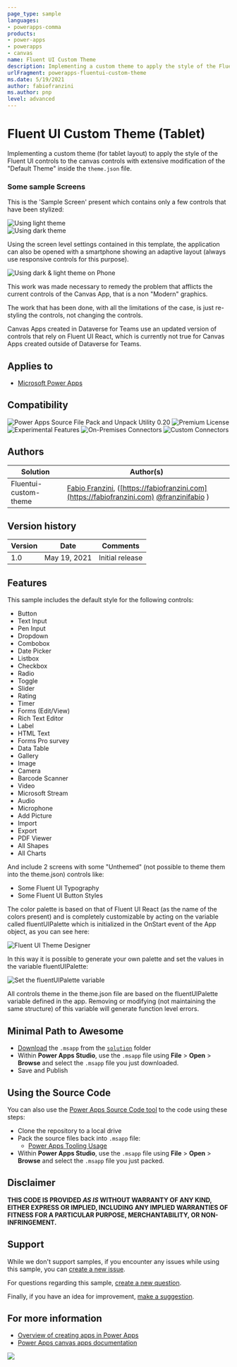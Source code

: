 ```yaml
---
page_type: sample
languages:
- powerapps-comma
products:
- power-apps
- powerapps
- canvas
name: Fluent UI Custom Theme
description: Implementing a custom theme to apply the style of the Fluent UI controls to the canvas controls with extensive modification of the Default Theme inside the theme.json file
urlFragment: powerapps-fluentui-custom-theme
ms.date: 5/19/2021
author: fabiofranzini
ms.author: pnp
level: advanced
---
```


# Fluent UI Custom Theme (Tablet)

Implementing a custom theme (for tablet layout) to apply the style of the Fluent UI controls to the canvas controls with extensive modification of the "Default Theme" inside the `theme.json` file.

### Some sample Screens

This is the 'Sample Screen' present which contains only a few controls that have been stylized:

![Using light theme](./assets/theme-light.png)  
![Using dark theme](./assets/theme-dark.png)

Using the screen level settings contained in this template, the application can also be opened with a smartphone showing an adaptive layout (always use responsive controls for this purpose).

![Using dark & light theme on Phone](./assets/theme-dark-light-phone.png)

This work was made necessary to remedy the problem that afflicts the current controls of the Canvas App, that is a non "Modern" graphics.

The work that has been done, with all the limitations of the case, is just re-styling the controls, not changing the controls.

Canvas Apps created in Dataverse for Teams use an updated version of controls that rely on Fluent UI React, which is currently not true for Canvas Apps created outside of Dataverse for Teams.

## Applies to

* [Microsoft Power Apps](https://docs.microsoft.com/powerapps/)

## Compatibility

![Power Apps Source File Pack and Unpack Utility 0.20](https://img.shields.io/badge/Packing%20Tool-0.20-green.svg)
![Premium License](https://img.shields.io/badge/Premium%20License-Not%20Required-green.svg "Premium Power Apps license not required")
![Experimental Features](https://img.shields.io/badge/Experimental%20Features-No-green.svg "Does not rely on experimental features")
![On-Premises Connectors](https://img.shields.io/badge/On--Premises%20Connectors-No-green.svg "Does not use on-premise connectors")
![Custom Connectors](https://img.shields.io/badge/Custom%20Connectors-Not%20Required-green.svg "Does not use custom connectors")

## Authors

Solution|Author(s)
--------|---------
Fluentui-custom-theme | [Fabio Franzini](https://github.com/fabiofranzini), ([https://fabiofranzini.com](https://fabiofranzini.com) [@franzinifabio](https://www.twitter.com/franzinifabio) )

## Version history

Version|Date|Comments
-------|----|--------
1.0|May 19, 2021|Initial release


## Features

This sample includes the default style for the following controls:

* Button
* Text Input
* Pen Input
* Dropdown
* Combobox
* Date Picker
* Listbox
* Checkbox
* Radio
* Toggle
* Slider
* Rating
* Timer
* Forms (Edit/View)
* Rich Text Editor
* Label
* HTML Text
* Forms Pro survey
* Data Table
* Gallery
* Image
* Camera
* Barcode Scanner
* Video
* Microsoft Stream
* Audio
* Microphone
* Add Picture
* Import
* Export
* PDF Viewer
* All Shapes
* All Charts

And include 2 screens with some "Unthemed" (not possible to theme them into the theme.json) controls like:

* Some Fluent UI Typography
* Some Fluent UI Button Styles

The color palette is based on that of Fluent UI React (as the name of the colors present) and is completely customizable by acting on the variable called fluentUIPalette which is initialized in the OnStart event of the App object, as you can see here: 

![Fluent UI Theme Designer](./assets/fluentui-theme-designer.png)

In this way it is possible to generate your own palette and set the values in the variable fluentUIPalette:

![Set the fluentUIPalette variable](./assets/fluentui-palette-var.png)

All controls theme in the theme.json file are based on the fluentUIPalette variable defined in the app. Removing or modifying (not maintaining the same structure) of this variable will generate function level errors.

## Minimal Path to Awesome

* [Download](https://github.com/pnp/powerapps-samples/raw/main/samples/fluentui-custom-theme/solution/fluentui-custom-theme.msapp) the `.msapp` from the [`solution`](https://github.com/pnp/powerapps-samples/tree/main/samples/fluentui-custom-theme/solution) folder
* Within **Power Apps Studio**, use the `.msapp` file using **File** > **Open** > **Browse** and select the `.msapp` file you just downloaded.
* Save and Publish

## Using the Source Code

  You can also use the [Power Apps Source Code tool](https://github.com/microsoft/PowerApps-Language-Tooling) to the code using these steps:

* Clone the repository to a local drive
* Pack the source files back into `.msapp` file:
  * [Power Apps Tooling Usage](https://github.com/microsoft/PowerApps-Language-Tooling)
* Within **Power Apps Studio**, use the `.msapp` file using **File** > **Open** > **Browse** and select the `.msapp` file you just packed.

## Disclaimer

**THIS CODE IS PROVIDED *AS IS* WITHOUT WARRANTY OF ANY KIND, EITHER EXPRESS OR IMPLIED, INCLUDING ANY IMPLIED WARRANTIES OF FITNESS FOR A PARTICULAR PURPOSE, MERCHANTABILITY, OR NON-INFRINGEMENT.**


## Support


While we don't support samples, if you encounter any issues while using this sample, you can [create a new issue](https://github.com/pnp/powerapps-samples/issues/new?assignees=&labels=Needs%3A+Triage+%3Amag%3A%2Ctype%3Abug-suspected&template=bug-report.yml&sample=fluentui-custom-theme&authors=@fabiofranzini&title=fluentui-custom-theme%20-%20).

For questions regarding this sample, [create a new question](https://github.com/pnp/powerapps-samples/issues/new?assignees=&labels=Needs%3A+Triage+%3Amag%3A%2Ctype%3Abug-suspected&template=question.yml&sample=fluentui-custom-theme&authors=@fabiofranzini&title=fluentui-custom-theme%20-%20).

Finally, if you have an idea for improvement, [make a suggestion](https://github.com/pnp/powerapps-samples/issues/new?assignees=&labels=Needs%3A+Triage+%3Amag%3A%2Ctype%3Abug-suspected&template=suggestion.yml&sample=fluentui-custom-theme&authors=@fabiofranzini&title=fluentui-custom-theme%20-%20).

## For more information

- [Overview of creating apps in Power Apps](https://docs.microsoft.com/powerapps/maker/)
- [Power Apps canvas apps documentation](https://docs.microsoft.com/en-us/powerapps/maker/canvas-apps/)

<img src="https://telemetry.sharepointpnp.com/powerapps-samples/samples/fluentui-custom-theme" />
